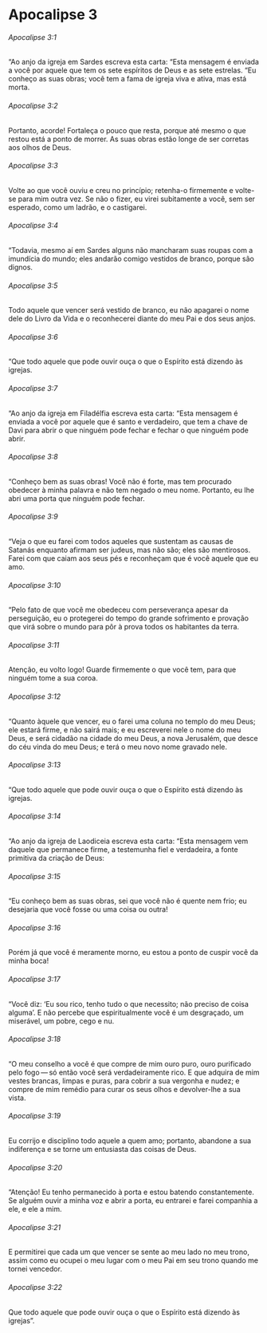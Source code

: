 # Apocalipse 3

###### Apocalipse 3:1

“Ao anjo da igreja em Sardes escreva esta carta: “Esta mensagem é enviada a você por aquele que tem os sete espíritos de Deus e as sete estrelas. “Eu conheço as suas obras; você tem a fama de igreja viva e ativa, mas está morta.

###### Apocalipse 3:2

Portanto, acorde! Fortaleça o pouco que resta, porque até mesmo o que restou está a ponto de morrer. As suas obras estão longe de ser corretas aos olhos de Deus.

###### Apocalipse 3:3

Volte ao que você ouviu e creu no princípio; retenha-o firmemente e volte-se para mim outra vez. Se não o fizer, eu virei subitamente a você, sem ser esperado, como um ladrão, e o castigarei.

###### Apocalipse 3:4

“Todavia, mesmo aí em Sardes alguns não mancharam suas roupas com a imundícia do mundo; eles andarão comigo vestidos de branco, porque são dignos.

###### Apocalipse 3:5

Todo aquele que vencer será vestido de branco, eu não apagarei o nome dele do Livro da Vida e o reconhecerei diante do meu Pai e dos seus anjos.

###### Apocalipse 3:6

“Que todo aquele que pode ouvir ouça o que o Espírito está dizendo às igrejas.

###### Apocalipse 3:7

“Ao anjo da igreja em Filadélfia escreva esta carta: “Esta mensagem é enviada a você por aquele que é santo e verdadeiro, que tem a chave de Davi para abrir o que ninguém pode fechar e fechar o que ninguém pode abrir.

###### Apocalipse 3:8

“Conheço bem as suas obras! Você não é forte, mas tem procurado obedecer à minha palavra e não tem negado o meu nome. Portanto, eu lhe abri uma porta que ninguém pode fechar.

###### Apocalipse 3:9

“Veja o que eu farei com todos aqueles que sustentam as causas de Satanás enquanto afirmam ser judeus, mas não são; eles são mentirosos. Farei com que caiam aos seus pés e reconheçam que é você aquele que eu amo.

###### Apocalipse 3:10

“Pelo fato de que você me obedeceu com perseverança apesar da perseguição, eu o protegerei do tempo do grande sofrimento e provação que virá sobre o mundo para pôr à prova todos os habitantes da terra.

###### Apocalipse 3:11

Atenção, eu volto logo! Guarde firmemente o que você tem, para que ninguém tome a sua coroa.

###### Apocalipse 3:12

“Quanto àquele que vencer, eu o farei uma coluna no templo do meu Deus; ele estará firme, e não sairá mais; e eu escreverei nele o nome do meu Deus, e será cidadão na cidade do meu Deus, a nova Jerusalém, que desce do céu vinda do meu Deus; e terá o meu novo nome gravado nele.

###### Apocalipse 3:13

“Que todo aquele que pode ouvir ouça o que o Espírito está dizendo às igrejas.

###### Apocalipse 3:14

“Ao anjo da igreja de Laodiceia escreva esta carta: “Esta mensagem vem daquele que permanece firme, a testemunha fiel e verdadeira, a fonte primitiva da criação de Deus:

###### Apocalipse 3:15

“Eu conheço bem as suas obras, sei que você não é quente nem frio; eu desejaria que você fosse ou uma coisa ou outra!

###### Apocalipse 3:16

Porém já que você é meramente morno, eu estou a ponto de cuspir você da minha boca!

###### Apocalipse 3:17

“Você diz: ‘Eu sou rico, tenho tudo o que necessito; não preciso de coisa alguma’. E não percebe que espiritualmente você é um desgraçado, um miserável, um pobre, cego e nu.

###### Apocalipse 3:18

“O meu conselho a você é que compre de mim ouro puro, ouro purificado pelo fogo — só então você será verdadeiramente rico. E que adquira de mim vestes brancas, limpas e puras, para cobrir a sua vergonha e nudez; e compre de mim remédio para curar os seus olhos e devolver-lhe a sua vista.

###### Apocalipse 3:19

Eu corrijo e disciplino todo aquele a quem amo; portanto, abandone a sua indiferença e se torne um entusiasta das coisas de Deus.

###### Apocalipse 3:20

“Atenção! Eu tenho permanecido à porta e estou batendo constantemente. Se alguém ouvir a minha voz e abrir a porta, eu entrarei e farei companhia a ele, e ele a mim.

###### Apocalipse 3:21

E permitirei que cada um que vencer se sente ao meu lado no meu trono, assim como eu ocupei o meu lugar com o meu Pai em seu trono quando me tornei vencedor.

###### Apocalipse 3:22

Que todo aquele que pode ouvir ouça o que o Espírito está dizendo às igrejas”.

